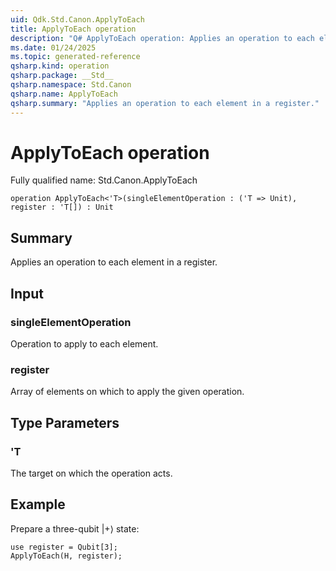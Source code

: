 ```yaml
---
uid: Qdk.Std.Canon.ApplyToEach
title: ApplyToEach operation
description: "Q# ApplyToEach operation: Applies an operation to each element in a register."
ms.date: 01/24/2025
ms.topic: generated-reference
qsharp.kind: operation
qsharp.package: __Std__
qsharp.namespace: Std.Canon
qsharp.name: ApplyToEach
qsharp.summary: "Applies an operation to each element in a register."
---
```


# ApplyToEach operation

Fully qualified name: Std.Canon.ApplyToEach

```qsharp
operation ApplyToEach<'T>(singleElementOperation : ('T => Unit), register : 'T[]) : Unit
```

## Summary
Applies an operation to each element in a register.

## Input
### singleElementOperation
Operation to apply to each element.
### register
Array of elements on which to apply the given operation.

## Type Parameters
### 'T
The target on which the operation acts.

## Example
Prepare a three-qubit |+⟩ state:
```qsharp
use register = Qubit[3];
ApplyToEach(H, register);
```
